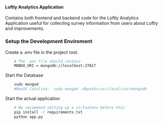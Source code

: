 #### Loftly Analytics Application 
Contains both frontend and backend code for the Loftly Analytics Application 
useful for collecting survey information from users about Loftly and improvements. 

### Setup the Development Enviroment 

Create a .env file in the project root.
```sh 
    # The .env file should contain 
    MONGO_URI = mongodb://localhost:27017
```

Start the Database
```sh 
    sudo mongod
    #MacOS Catalina:  sudo mongod -dbpath=/usr/local/var/mongodb
```
Start the actual application
```sh 
    # We recommend setting up a virtualenv before this
    pip install -r requirements.txt
    python app.py 
```